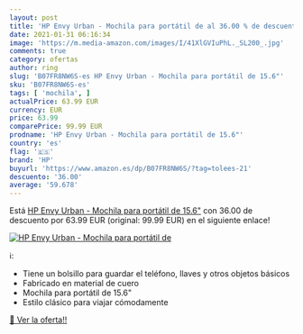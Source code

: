 ```yaml
---
layout: post
title: 'HP Envy Urban - Mochila para portátil de al 36.00 % de descuento'
date: 2021-01-31 06:16:34
image: 'https://m.media-amazon.com/images/I/41XlGVIuPhL._SL200_.jpg'
comments: true
category: ofertas
author: ring
slug: 'B07FR8NW6S-es HP Envy Urban - Mochila para portátil de 15.6"'
sku: 'B07FR8NW6S-es'
tags: [ 'mochila', ]
actualPrice: 63.99 EUR
currency: EUR
price: 63.99
comparePrice: 99.99 EUR
prodname: 'HP Envy Urban - Mochila para portátil de 15.6"'
country: 'es'
flag: '🇪🇸'
brand: 'HP'
buyurl: 'https://www.amazon.es/dp/B07FR8NW6S/?tag=tolees-21'
descuento: '36.00'
average: '59.678'
---
```


Está [HP Envy Urban - Mochila para portátil de 15.6"](https://www.amazon.es/dp/B07FR8NW6S/?tag=tolees-21) con 36.00 de descuento por 63.99 EUR (original: 99.99 EUR) en el siguiente enlace!

[![HP Envy Urban - Mochila para portátil de](https://m.media-amazon.com/images/I/41XlGVIuPhL._SL200_.jpg)](https://www.amazon.es/dp/B07FR8NW6S/?tag=tolees-21)

ℹ️:

- Tiene un bolsillo para guardar el teléfono, llaves y otros objetos básicos
- Fabricado en material de cuero
- Mochila para portátil de 15.6"
- Estilo clásico para viajar cómodamente

[🛒 Ver la oferta!!](https://www.amazon.es/dp/B07FR8NW6S/?tag=tolees-21)
